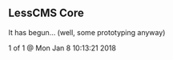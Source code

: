 LessCMS Core
------------

It has begun... (well, some prototyping anyway)

1 of 1 @ Mon Jan  8 10:13:21 2018
